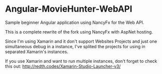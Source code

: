 Angular-MovieHunter-WebAPI
==========================

Sample beginner Angular application using NancyFx for the Web API. 

This is a complete rewrite of the fork using NancyFx with AspNet hosting.

Since I'm using Xamarin and it don't support Websites Projects and just one simultaneous debug in a instance, I've splited the projects for using in separated Xamarin's instances. 

If you use Xamarin and want to run multiple instances, don't forget to check this out:
http://redth.codes/Xamarin-Studio-Launcher-v3/